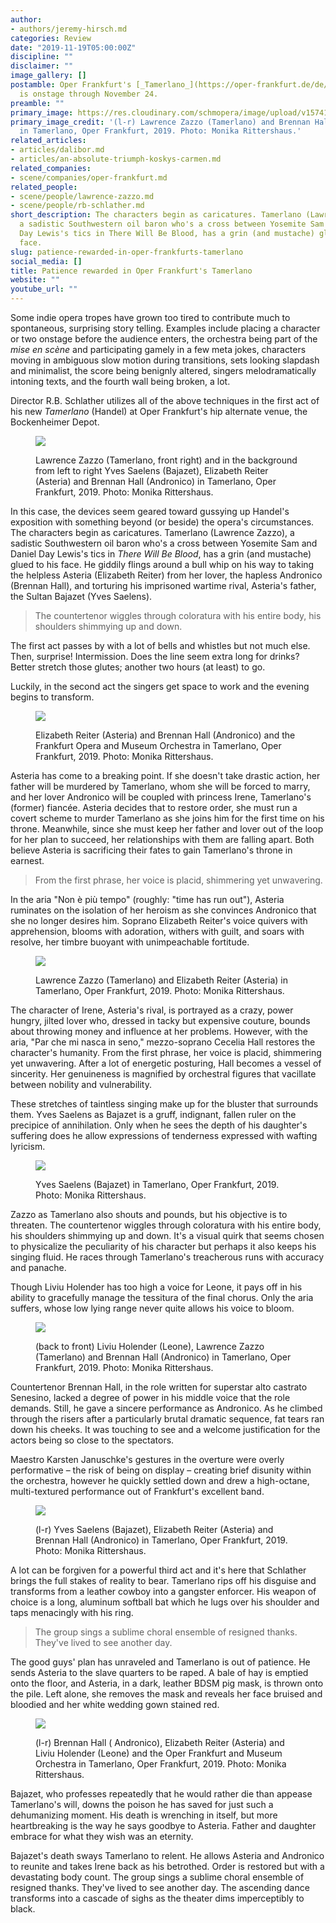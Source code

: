 ```yaml
---
author:
- authors/jeremy-hirsch.md
categories: Review
date: "2019-11-19T05:00:00Z"
discipline: ""
disclaimer: ""
image_gallery: []
postamble: Oper Frankfurt's [_Tamerlano_](https://oper-frankfurt.de/de/spielplan/tamerlano/)
  is onstage through November 24.
preamble: ""
primary_image: https://res.cloudinary.com/schmopera/image/upload/v1574134014/media/2019/11/sq4152_tamerlano07_dxqhvj.jpg
primary_image_credit: '(l-r) Lawrence Zazzo (Tamerlano) and Brennan Hall (Andronico)
  in Tamerlano, Oper Frankfurt, 2019. Photo: Monika Rittershaus.'
related_articles:
- articles/dalibor.md
- articles/an-absolute-triumph-koskys-carmen.md
related_companies:
- scene/companies/oper-frankfurt.md
related_people:
- scene/people/lawrence-zazzo.md
- scene/people/rb-schlather.md
short_description: The characters begin as caricatures. Tamerlano (Lawrence Zazzo),
  a sadistic Southwestern oil baron who's a cross between Yosemite Sam and Daniel
  Day Lewis's tics in There Will Be Blood, has a grin (and mustache) glued to his
  face.
slug: patience-rewarded-in-oper-frankfurts-tamerlano
social_media: []
title: Patience rewarded in Oper Frankfurt's Tamerlano
website: ""
youtube_url: ""
---
```

Some indie opera tropes have grown too tired to contribute much to spontaneous, surprising story telling. Examples include placing a character or two onstage before the audience enters, the orchestra being part of the _mise en scène_ and participating gamely in a few meta jokes, characters moving in ambiguous slow motion during transitions, sets looking slapdash and minimalist, the score being benignly altered, singers melodramatically intoning texts, and the fourth wall being broken, a lot.

Director R.B. Schlather utilizes all of the above techniques in the first act of his new _Tamerlano_ (Handel) at Oper Frankfurt's hip alternate venue, the Bockenheimer Depot.

<figure data-type="image">

![](https://res.cloudinary.com/schmopera/image/upload/v1574134024/media/2019/11/4156_tamerlano01_uykmn6.jpg)

<figcaption>Lawrence Zazzo (Tamerlano, front right) and in the background from left to right Yves Saelens (Bajazet), Elizabeth Reiter (Asteria) and Brennan Hall (Andronico) in Tamerlano, Oper Frankfurt, 2019. Photo: Monika Rittershaus.</figcaption>  
</figure>

In this case, the devices seem geared toward gussying up Handel's exposition with something beyond (or beside) the opera's circumstances. The characters begin as caricatures. Tamerlano (Lawrence Zazzo), a sadistic Southwestern oil baron who's a cross between Yosemite Sam and Daniel Day Lewis's tics in _There Will Be Blood_, has a grin (and mustache) glued to his face. He giddily flings around a bull whip on his way to taking the helpless Asteria (Elizabeth Reiter) from her lover, the hapless Andronico (Brennan Hall), and torturing his imprisoned wartime rival, Asteria's father, the Sultan Bajazet (Yves Saelens).

> The countertenor wiggles through coloratura with his entire body, his shoulders shimmying up and down.

The first act passes by with a lot of bells and whistles but not much else. Then, surprise! Intermission. Does the line seem extra long for drinks? Better stretch those glutes; another two hours (at least) to go.

Luckily, in the second act the singers get space to work and the evening begins to transform.

<figure data-type="image">

![](https://res.cloudinary.com/schmopera/image/upload/v1574134037/media/2019/11/4161_tamerlano08_spxopx.jpg)

<figcaption>Elizabeth Reiter (Asteria) and Brennan Hall (Andronico) and the Frankfurt Opera and Museum Orchestra in Tamerlano, Oper Frankfurt, 2019. Photo: Monika Rittershaus.</figcaption>  
</figure>

Asteria has come to a breaking point. If she doesn't take drastic action, her father will be murdered by Tamerlano, whom she will be forced to marry, and her lover Andronico will be coupled with princess Irene, Tamerlano's (former) fiancée. Asteria decides that to restore order, she must run a covert scheme to murder Tamerlano as she joins him for the first time on his throne. Meanwhile, since she must keep her father and lover out of the loop for her plan to succeed, her relationships with them are falling apart. Both believe Asteria is sacrificing their fates to gain Tamerlano's throne in earnest.

> From the first phrase, her voice is placid, shimmering yet unwavering.

In the aria "Non è più tempo" (roughly: "time has run out"), Asteria ruminates on the isolation of her heroism as she convinces Andronico that she no longer desires him. Soprano Elizabeth Reiter's voice quivers with apprehension, blooms with adoration, withers with guilt, and soars with resolve, her timbre buoyant with unimpeachable fortitude.

<figure data-type="image">

![](https://res.cloudinary.com/schmopera/image/upload/v1574134048/media/2019/11/4165_tamerlano14_qdurot.jpg)

<figcaption>Lawrence Zazzo (Tamerlano) and Elizabeth Reiter (Asteria) in Tamerlano, Oper Frankfurt, 2019. Photo: Monika Rittershaus.</figcaption>  
</figure>

The character of Irene, Asteria's rival, is portrayed as a crazy, power hungry, jilted lover who, dressed in tacky but expensive couture, bounds about throwing money and influence at her problems. However, with the aria, "Par che mi nasca in seno," mezzo-soprano Cecelia Hall restores the character's humanity. From the first phrase, her voice is placid, shimmering yet unwavering. After a lot of energetic posturing, Hall becomes a vessel of sincerity. Her genuineness is magnified by orchestral figures that vacillate between nobility and vulnerability.

These stretches of taintless singing make up for the bluster that surrounds them. Yves Saelens as Bajazet is a gruff, indignant, fallen ruler on the precipice of annihilation. Only when he sees the depth of his daughter's suffering does he allow expressions of tenderness expressed with wafting lyricism.

<figure data-type="image">

![](https://res.cloudinary.com/schmopera/image/upload/v1574134060/media/2019/11/4169_tamerlano18_h5451c.jpg)

<figcaption>Yves Saelens (Bajazet) in Tamerlano, Oper Frankfurt, 2019. Photo: Monika Rittershaus.</figcaption>  
</figure>

Zazzo as Tamerlano also shouts and pounds, but his objective is to threaten. The countertenor wiggles through coloratura with his entire body, his shoulders shimmying up and down. It's a visual quirk that seems chosen to physicalize the peculiarity of his character but perhaps it also keeps his singing fluid. He races through Tamerlano's treacherous runs with accuracy and panache.

Though Liviu Holender has too high a voice for Leone, it pays off in his ability to gracefully manage the tessitura of the final chorus. Only the aria suffers, whose low lying range never quite allows his voice to bloom.

<figure data-type="image">

![](https://res.cloudinary.com/schmopera/image/upload/v1574134071/media/2019/11/4150_tamerlano19_ucpr9z.jpg)

<figcaption>(back to front) Liviu Holender (Leone), Lawrence Zazzo (Tamerlano) and Brennan Hall (Andronico) in Tamerlano, Oper Frankfurt, 2019. Photo: Monika Rittershaus.</figcaption>  
</figure>

Countertenor Brennan Hall, in the role written for superstar alto castrato Senesino, lacked a degree of power in his middle voice that the role demands. Still, he gave a sincere performance as Andronico. As he climbed through the risers after a particularly brutal dramatic sequence, fat tears ran down his cheeks. It was touching to see and a welcome justification for the actors being so close to the spectators.

Maestro Karsten Januschke's gestures in the overture were overly performative – the risk of being on display – creating brief disunity within the orchestra, however he quickly settled down and drew a high-octane, multi-textured performance out of Frankfurt's excellent band.

<figure data-type="image">

![](https://res.cloudinary.com/schmopera/image/upload/v1574134097/media/2019/11/4171_tamerlano21_p6o8ow.jpg)

<figcaption>(l-r) Yves Saelens (Bajazet), Elizabeth Reiter (Asteria) and Brennan Hall (Andronico) in Tamerlano, Oper Frankfurt, 2019. Photo: Monika Rittershaus.</figcaption>  
</figure>

A lot can be forgiven for a powerful third act and it's here that Schlather brings the full stakes of reality to bear. Tamerlano rips off his disguise and transforms from a leather cowboy into a gangster enforcer. His weapon of choice is a long, aluminum softball bat which he lugs over his shoulder and taps menacingly with his ring.

> The group sings a sublime choral ensemble of resigned thanks. They've lived to see another day.

The good guys' plan has unraveled and Tamerlano is out of patience. He sends Asteria to the slave quarters to be raped. A bale of hay is emptied onto the floor, and Asteria, in a dark, leather BDSM pig mask, is thrown onto the pile. Left alone, she removes the mask and reveals her face bruised and bloodied and her white wedding gown stained red.

<figure data-type="image">

![](https://res.cloudinary.com/schmopera/image/upload/v1574135258/media/2019/11/4153_tamerlano06_lxje1z.jpg)

<figcaption>(l-r) Brennan Hall ( Andronico), Elizabeth Reiter (Asteria) and Liviu Holender (Leone) and the Oper Frankfurt and Museum Orchestra in Tamerlano, Oper Frankfurt, 2019. Photo: Monika Rittershaus.</figcaption>  
</figure>

Bajazet, who professes repeatedly that he would rather die than appease Tamerlano's will, downs the poison he has saved for just such a dehumanizing moment. His death is wrenching in itself, but more heartbreaking is the way he says goodbye to Asteria. Father and daughter embrace for what they wish was an eternity.

Bajazet's death sways Tamerlano to relent. He allows Asteria and Andronico to reunite and takes Irene back as his betrothed. Order is restored but with a devastating body count. The group sings a sublime choral ensemble of resigned thanks. They've lived to see another day. The ascending dance transforms into a cascade of sighs as the theater dims imperceptibly to black.